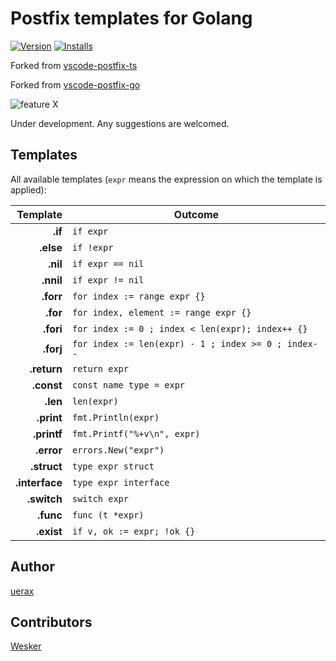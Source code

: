 # Postfix templates for Golang
[![Version](https://vsmarketplacebadge.apphb.com/version-short/yokoe.vscode-postfix-go.svg
)](https://marketplace.visualstudio.com/items?itemName=yokoe.vscode-postfix-go)
[![Installs](https://vsmarketplacebadge.apphb.com/installs/yokoe.vscode-postfix-go.svg
)](https://marketplace.visualstudio.com/items?itemName=yokoe.vscode-postfix-go)

Forked from [vscode-postfix-ts](https://github.com/ipatalas/vscode-postfix-ts)

Forked from [vscode-postfix-go](https://github.com/yokoe/vscode-postfix-go)

![feature X](images/demo.gif)

Under development. Any suggestions are welcomed.

## Templates

All available templates (`expr` means the expression on which the template is applied):

| Template          | Outcome |
| -------:          | ------- |
| **.if**           | `if expr` |
| **.else**         | `if !expr` |
| **.nil**          | `if expr == nil` |
| **.nnil**         | `if expr != nil` |
| **.forr**         | `for index := range expr {}` |
| **.for**          | `for index, element := range expr {}` |
| **.fori**         | `for index := 0 ; index < len(expr); index++ {}` |
| **.forj**         | `for index := len(expr) - 1 ; index >= 0 ; index--` |
| **.return**       | `return expr` |
| **.const**        | `const name type = expr` |
| **.len**          | `len(expr)` |
| **.print**        | `fmt.Println(expr)` |
| **.printf**       | `fmt.Printf("%+v\n", expr)` |
| **.error**        | `errors.New("expr")` |
| **.struct**       | `type expr struct` |
| **.interface**    | `type expr interface` |
| **.switch**       | `switch expr` |
| **.func**         | `func (t *expr)` |
| **.exist**        | `if v, ok := expr; !ok {}` |


## Author

[uerax](https://github.com/uerax)

## Contributors

[Wesker](https://github.com/hentai121)
